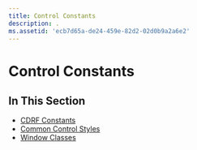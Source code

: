 ```yaml
---
title: Control Constants
description: .
ms.assetid: 'ecb7d65a-de24-459e-82d2-02d0b9a2a6e2'
---
```


# Control Constants

## In This Section

-   [CDRF Constants](cdrf-constants.md)
-   [Common Control Styles](common-control-styles.md)
-   [Window Classes](common-control-window-classes.md)

 

 




